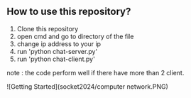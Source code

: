 ## How to use this repository?

1. Clone this repository
2. open cmd and go to directory of the file
3. change ip address to your ip
4. run 'python chat-server.py'  
5. run 'python chat-client.py'

note : the code perform well if there have more than 2 client.


![Getting Started](socket2024/computer network.PNG)
